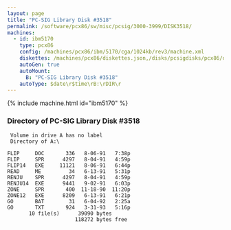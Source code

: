 ```yaml
---
layout: page
title: "PC-SIG Library Disk #3518"
permalink: /software/pcx86/sw/misc/pcsig/3000-3999/DISK3518/
machines:
  - id: ibm5170
    type: pcx86
    config: /machines/pcx86/ibm/5170/cga/1024kb/rev3/machine.xml
    diskettes: /machines/pcx86/diskettes.json,/disks/pcsigdisks/pcx86/diskettes.json
    autoGen: true
    autoMount:
      B: "PC-SIG Library Disk #3518"
    autoType: $date\r$time\rB:\rDIR\r
---
```


{% include machine.html id="ibm5170" %}

### Directory of PC-SIG Library Disk #3518

     Volume in drive A has no label
     Directory of A:\

    FLIP     DOC       336   8-06-91   7:38p
    FLIP     SPR      4297   8-04-91   4:59p
    FLIP14   EXE     11121   8-06-91   6:44p
    READ     ME         34   6-13-91   5:31p
    RENJU    SPR      4297   8-04-91   4:59p
    RENJU14  EXE      9441   9-02-91   6:03p
    ZONE     SPR       400  11-18-90  11:20p
    ZONE12   EXE      8209   6-13-91   6:21p
    GO       BAT        31   6-04-92   2:25a
    GO       TXT       924   3-31-93   5:16p
           10 file(s)      39090 bytes
                          118272 bytes free
